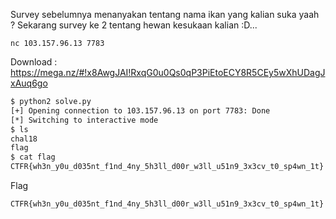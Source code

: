 Survey sebelumnya menanyakan tentang nama ikan yang kalian suka yaah ? Sekarang survey ke 2 tentang hewan kesukaan kalian :D...

```
nc 103.157.96.13 7783
```

Download : https://mega.nz/#!x8AwgJAI!RxqG0u0Qs0qP3PiEtoECY8R5CEy5wXhUDagJxAuq6go


```bash
$ python2 solve.py
[+] Opening connection to 103.157.96.13 on port 7783: Done
[*] Switching to interactive mode
$ ls
chal18
flag
$ cat flag
CTFR{wh3n_y0u_d035nt_f1nd_4ny_5h3ll_d00r_w3ll_u51n9_3x3cv_t0_sp4wn_1t}
```

Flag

```
CTFR{wh3n_y0u_d035nt_f1nd_4ny_5h3ll_d00r_w3ll_u51n9_3x3cv_t0_sp4wn_1t}
```